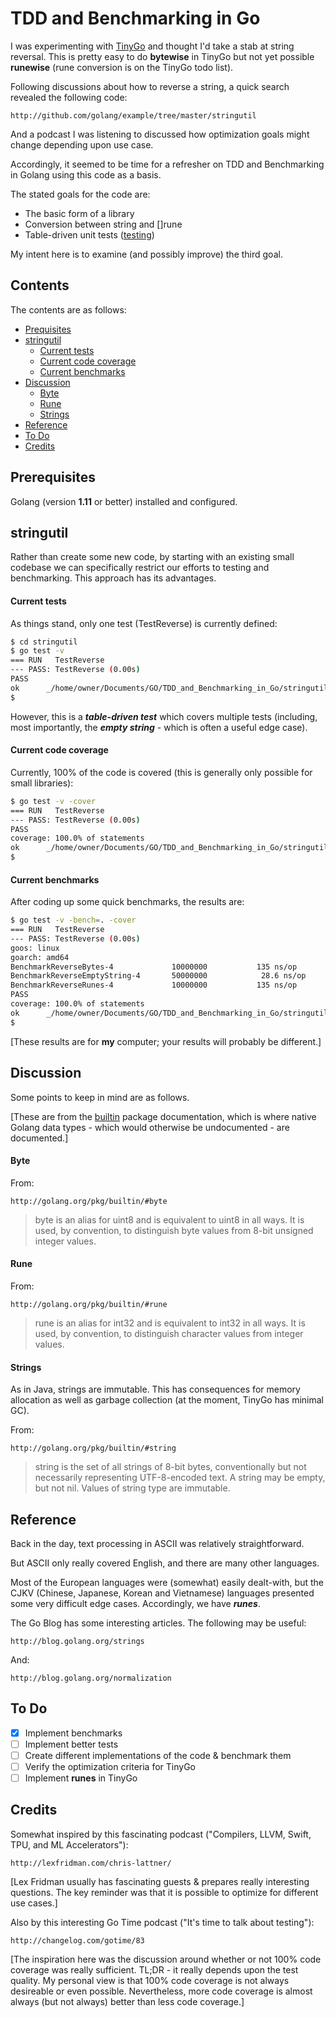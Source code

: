 # TDD and Benchmarking in Go

I was experimenting with [TinyGo](http://github.com/mramshaw/TinyGo) and thought I'd take a stab
at string reversal. This is pretty easy to do __bytewise__ in TinyGo but not yet possible __runewise__
(rune conversion is on the TinyGo todo list).

Following discussions about how to reverse a string, a quick search revealed the following code:

    http://github.com/golang/example/tree/master/stringutil

And a podcast I was listening to discussed how optimization goals might change depending upon use case.

Accordingly, it seemed to be time for a refresher on TDD and Benchmarking in Golang using
this code as a basis.

The stated goals for the code are:

* The basic form of a library
* Conversion between string and []rune
* Table-driven unit tests ([testing](http://golang.org/pkg/testing/))

My intent here is to examine (and possibly improve) the third goal.

## Contents

The contents are as follows:

* [Prequisites](#prerequisites)
* [stringutil](#stringutil)
    * [Current tests](#current-tests)
    * [Current code coverage](#current-code-coverage)
    * [Current benchmarks](#current-benchmarks)
* [Discussion](#discussion)
    * [Byte](#byte)
    * [Rune](#rune)
    * [Strings](#strings)
* [Reference](#reference)
* [To Do](#to-do)
* [Credits](#credits)

## Prerequisites

Golang (version __1.11__ or better) installed and configured.

## stringutil

Rather than create some new code, by starting with an existing small codebase we
can specifically restrict our efforts to testing and benchmarking. This approach
has its advantages.

#### Current tests

As things stand, only one test (TestReverse) is currently defined:

```bash
$ cd stringutil
$ go test -v
=== RUN   TestReverse
--- PASS: TestReverse (0.00s)
PASS
ok  	_/home/owner/Documents/GO/TDD_and_Benchmarking_in_Go/stringutil	0.001s
$
```

However, this is a ___table-driven test___ which covers multiple tests (including, most importantly,
the ___empty string___ - which is often a useful edge case).

#### Current code coverage

Currently, 100% of the code is covered (this is generally only possible for small libraries):

```bash
$ go test -v -cover
=== RUN   TestReverse
--- PASS: TestReverse (0.00s)
PASS
coverage: 100.0% of statements
ok  	_/home/owner/Documents/GO/TDD_and_Benchmarking_in_Go/stringutil	0.001s
$
```

#### Current benchmarks

After coding up some quick benchmarks, the results are:

```bash
$ go test -v -bench=. -cover
=== RUN   TestReverse
--- PASS: TestReverse (0.00s)
goos: linux
goarch: amd64
BenchmarkReverseBytes-4         	10000000	       135 ns/op
BenchmarkReverseEmptyString-4   	50000000	        28.6 ns/op
BenchmarkReverseRunes-4         	10000000	       135 ns/op
PASS
coverage: 100.0% of statements
ok  	_/home/owner/Documents/GO/TDD_and_Benchmarking_in_Go/stringutil	4.440s
$
```

[These results are for __my__ computer; your results will probably be different.]

## Discussion

Some points to keep in mind are as follows.

[These are from the [builtin](http://golang.org/pkg/builtin/) package documentation, which is
 where native Golang data types - which would otherwise be undocumented - are documented.]

#### Byte

From:

    http://golang.org/pkg/builtin/#byte

> byte is an alias for uint8 and is equivalent to uint8 in all ways.
> It is used, by convention, to distinguish byte values from 8-bit unsigned integer values.

#### Rune

From:

    http://golang.org/pkg/builtin/#rune

> rune is an alias for int32 and is equivalent to int32 in all ways.
> It is used, by convention, to distinguish character values from integer values.

#### Strings

As in Java, strings are immutable. This has consequences for memory allocation as well
as garbage collection (at the moment, TinyGo has minimal GC).

From:

    http://golang.org/pkg/builtin/#string

> string is the set of all strings of 8-bit bytes, conventionally but not necessarily
> representing UTF-8-encoded text. A string may be empty, but not nil.
> Values of string type are immutable.

## Reference

Back in the day, text processing in ASCII was relatively straightforward.

But ASCII only really covered English, and there are many other languages.

Most of the European languages were (somewhat) easily dealt-with, but the
CJKV (Chinese, Japanese, Korean and Vietnamese) languages presented some
very difficult edge cases. Accordingly, we have ___runes___.

The Go Blog has some interesting articles. The following may be useful:

    http://blog.golang.org/strings

And:

    http://blog.golang.org/normalization

## To Do

- [x] Implement benchmarks
- [ ] Implement better tests
- [ ] Create different implementations of the code & benchmark them
- [ ] Verify the optimization criteria for TinyGo
- [ ] Implement __runes__ in TinyGo

## Credits

Somewhat inspired by this fascinating podcast ("Compilers, LLVM, Swift, TPU, and ML Accelerators"):

    http://lexfridman.com/chris-lattner/

[Lex Fridman usually has fascinating guests & prepares really interesting questions.
 The key reminder was that it is possible to optimize for different use cases.]

Also by this interesting Go Time podcast ("It's time to talk about testing"):

    http://changelog.com/gotime/83

[The inspiration here was the discussion around whether or not 100% code
 coverage was really sufficient. TL;DR - it really depends upon the test
 quality. My personal view is that 100% code coverage is not always
 desireable or even possible. Nevertheless, more code coverage is
 almost always (but not always) better than less code coverage.]
